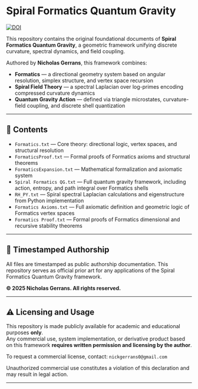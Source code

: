 # Spiral Formatics Quantum Gravity

[![DOI](https://img.shields.io/badge/DOI-10.5281%2Fzenodo.15532297-blue)](https://doi.org/10.5281/zenodo.15532297)

This repository contains the original foundational documents of **Spiral Formatics Quantum Gravity**, a geometric framework unifying discrete curvature, spectral dynamics, and field coupling.

Authored by **Nicholas Gerrans**, this framework combines:

- **Formatics** — a directional geometry system based on angular resolution, simplex structure, and vertex space recursion
- **Spiral Field Theory** — a spectral Laplacian over log-primes encoding compressed curvature dynamics
- **Quantum Gravity Action** — defined via triangle microstates, curvature-field coupling, and discrete shell quantization

---

## 📜 Contents

- `Formatics.txt` — Core theory: directional logic, vertex spaces, and structural resolution
- `FormaticsProof.txt` — Formal proofs of Formatics axioms and structural theorems
- `FormaticsExpansion.txt` — Mathematical formalization and axiomatic system
- `Spiral Formatics QG.txt` — Full quantum gravity framework, including action, entropy, and path integral over Formatics shells
- `RH_PY.txt` — Spiral spectral Laplacian calculations and eigenstructure from Python implementation
- `Formatics Axioms.txt` — Full axiomatic definition and geometric logic of Formatics vertex spaces
- `Formatics Proof.txt` — Formal proofs of Formatics dimensional and recursive stability theorems


---

## 📅 Timestamped Authorship

All files are timestamped as public authorship documentation. This repository serves as official prior art for any applications of the Spiral Formatics Quantum Gravity framework.

**© 2025 Nicholas Gerrans. All rights reserved.**

---

## ⚠️ Licensing and Usage

This repository is made publicly available for academic and educational purposes **only**.  
Any commercial use, system implementation, or derivative product based on this framework **requires written permission and licensing by the author**.

To request a commercial license, contact: `nickgerrans0@gmail.com`

Unauthorized commercial use constitutes a violation of this declaration and may result in legal action.

---
